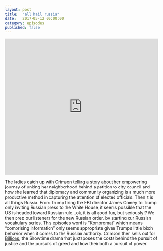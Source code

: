 ```yaml
---
layout: post
title:  "all hail russia"
date:   2017-05-12 00:00:00
category: episodes
published: false
---
```

<iframe width="100%" height="450" scrolling="no" frameborder="no" src="https://w.soundcloud.com/player/?url=https%3A//api.soundcloud.com/tracks/322204613&amp;auto_play=false&amp;hide_related=false&amp;show_comments=true&amp;show_user=true&amp;show_reposts=false&amp;visual=true"></iframe>

The ladies catch up with Crimson telling a story about her empowering journey of uniting her neighborhood behind a petition to city council and how she learned that diplomacy and community organizing is a much more productive method in capturing the attention of elected officials. Then it is all things Russia. From Trump firing the FBI director James Comey to Trump only inviting Russian press to the White House, it seems possible that the US is headed toward Russian rule...ok, it is all good fun, but seriously!? We then prep our listeners for the new Russian order, by starting our Russian vocabulary series. This episodes word is “Kompromat” which means “comprising information” only seems appropriate given Trump’s little bitch behavior when it comes to the Russian authority. Crimson then sells out for [Billions](http://www.sho.com/billions), the Showtime drama that juxtaposes the costs behind the pursuit of justice and the pursuits of greed and how their both a pursuit of power. 
